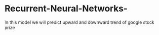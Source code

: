 # Recurrent-Neural-Networks-
In this model we will predict upward and downward trend of google stock prize
